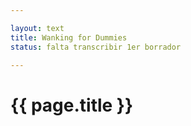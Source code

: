 ```yaml
---

layout: text
title: Wanking for Dummies
status: falta transcribir 1er borrador

---
```


# {{ page.title }}
